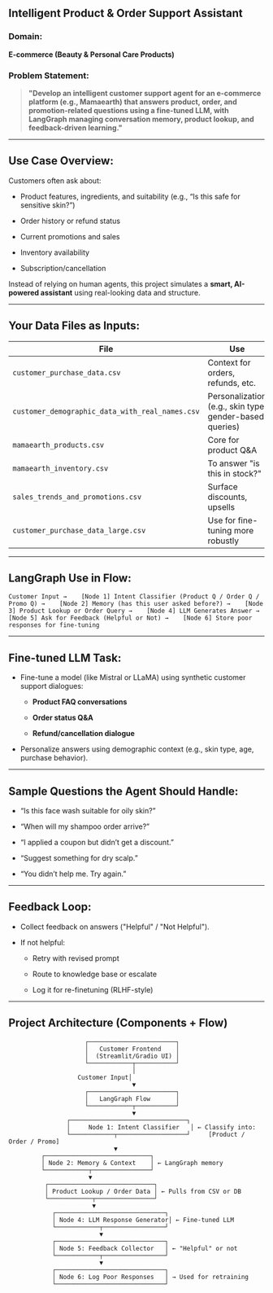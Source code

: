 ## **Intelligent Product & Order Support Assistant**

### **Domain**:

**E-commerce (Beauty & Personal Care Products)**

### **Problem Statement**:

> **"Develop an intelligent customer support agent for an e-commerce platform (e.g., Mamaearth) that answers product, order, and promotion-related questions using a fine-tuned LLM, with LangGraph managing conversation memory, product lookup, and feedback-driven learning."**

---

## Use Case Overview:

Customers often ask about:

- Product features, ingredients, and suitability (e.g., “Is this safe for sensitive skin?”)
    
- Order history or refund status
    
- Current promotions and sales
    
- Inventory availability
    
- Subscription/cancellation
    

Instead of relying on human agents, this project simulates a **smart, AI-powered assistant** using real-looking data and structure.

---

## Your Data Files as Inputs:

|File|Use|
|---|---|
|`customer_purchase_data.csv`|Context for orders, refunds, etc.|
|`customer_demographic_data_with_real_names.csv`|Personalization (e.g., skin type, gender-based queries)|
|`mamaearth_products.csv`|Core for product Q&A|
|`mamaearth_inventory.csv`|To answer "is this in stock?"|
|`sales_trends_and_promotions.csv`|Surface discounts, upsells|
|`customer_purchase_data_large.csv`|Use for fine-tuning more robustly|

---

## **LangGraph Use in Flow**:



`Customer Input →    [Node 1] Intent Classifier (Product Q / Order Q / Promo Q) →    [Node 2] Memory (has this user asked before?) →    [Node 3] Product Lookup or Order Query →    [Node 4] LLM Generates Answer →    [Node 5] Ask for Feedback (Helpful or Not) →    [Node 6] Store poor responses for fine-tuning`

---

##  **Fine-tuned LLM Task**:

- Fine-tune a model (like Mistral or LLaMA) using synthetic customer support dialogues:
    
    - **Product FAQ conversations**
        
    - **Order status Q&A**
        
    - **Refund/cancellation dialogue**
        
- Personalize answers using demographic context (e.g., skin type, age, purchase behavior).
    

---

## Sample Questions the Agent Should Handle:

- “Is this face wash suitable for oily skin?”
    
- “When will my shampoo order arrive?”
    
- “I applied a coupon but didn’t get a discount.”
    
- “Suggest something for dry scalp.”
    
- “You didn’t help me. Try again.”
    

---

## Feedback Loop:

- Collect feedback on answers ("Helpful" / "Not Helpful").
    
- If not helpful:
    
    - Retry with revised prompt
        
    - Route to knowledge base or escalate
        
    - Log it for re-finetuning (RLHF-style)
        

---
## Project Architecture (Components + Flow)
```
                     ┌────────────────────────┐
                     │   Customer Frontend    │
                     │  (Streamlit/Gradio UI) │
                     └────────────┬───────────┘
                                  │
                   Customer Input│
                                  ▼
                     ┌────────────────────────┐
                     │   LangGraph Flow       │
                     └────────────┬───────────┘
                                  ▼
                ┌────────────────────────────────┐
                │     Node 1: Intent Classifier   │ ← Classify into:
                └────────────┬───────────────────┘     [Product / Order / Promo]
                             ▼
         ┌─────────────────────────────┐
         │ Node 2: Memory & Context    │ ← LangGraph memory
         └────────────┬────────────────┘
                      ▼
          ┌─────────────────────────────┐
          │ Product Lookup / Order Data │ ← Pulls from CSV or DB
          └────────────┬────────────────┘
                       ▼
            ┌──────────────────────────────┐
            │ Node 4: LLM Response Generator│ ← Fine-tuned LLM
            └────────────┬─────────────────┘
                         ▼
            ┌──────────────────────────────┐
            │ Node 5: Feedback Collector   │ ← "Helpful" or not
            └────────────┬─────────────────┘
                         ▼
            ┌──────────────────────────────┐
            │ Node 6: Log Poor Responses   │ → Used for retraining
            └──────────────────────────────┘


```